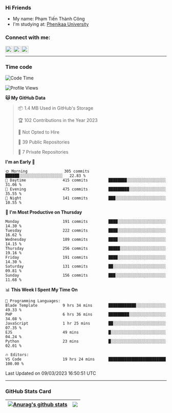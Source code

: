 ### Hi Friends

- My name: Phạm Tiến Thành Công
- I'm studying at: [Phenikaa University]


### Connect with me:
[<img align="left" alt="PhamTienThanhCong | Facebook" width="22px" src="https://upload.wikimedia.org/wikipedia/commons/thumb/1/16/Facebook-icon-1.png/640px-Facebook-icon-1.png" />][facebook]
[<img align="left" alt="PhamTienThanhCong | Zalo" width="22px" src="https://www.anphatpc.com.vn/template/anphat_2020v2/images/icon-zalo.jpg" />][zalo]
[<img align="left" alt="PhamTienThanhCong | LinkedIn" width="22px" src="https://cdn3.iconfinder.com/data/icons/inficons/512/linkedin.png" />][linkedin]

<br />

---

### Time code

<!--START_SECTION:waka-->
![Code Time](http://img.shields.io/badge/Code%20Time-919%20hrs%2038%20mins-blue)

![Profile Views](http://img.shields.io/badge/Profile%20Views-2-blue)

**🐱 My GitHub Data** 

> 📦 1.4 MB Used in GitHub's Storage 
 > 
> 🏆 102 Contributions in the Year 2023
 > 
> 🚫 Not Opted to Hire
 > 
> 📜 39 Public Repositories 
 > 
> 🔑 7 Private Repositories 
 > 
**I'm an Early 🐤** 

```text
🌞 Morning                305 commits         ██████░░░░░░░░░░░░░░░░░░░   22.83 % 
🌆 Daytime                415 commits         ████████░░░░░░░░░░░░░░░░░   31.06 % 
🌃 Evening                475 commits         █████████░░░░░░░░░░░░░░░░   35.55 % 
🌙 Night                  141 commits         ███░░░░░░░░░░░░░░░░░░░░░░   10.55 % 
```
📅 **I'm Most Productive on Thursday** 

```text
Monday                   191 commits         ████░░░░░░░░░░░░░░░░░░░░░   14.30 % 
Tuesday                  222 commits         ████░░░░░░░░░░░░░░░░░░░░░   16.62 % 
Wednesday                189 commits         ████░░░░░░░░░░░░░░░░░░░░░   14.15 % 
Thursday                 256 commits         █████░░░░░░░░░░░░░░░░░░░░   19.16 % 
Friday                   191 commits         ████░░░░░░░░░░░░░░░░░░░░░   14.30 % 
Saturday                 131 commits         ██░░░░░░░░░░░░░░░░░░░░░░░   09.81 % 
Sunday                   156 commits         ███░░░░░░░░░░░░░░░░░░░░░░   11.68 % 
```


📊 **This Week I Spent My Time On** 

```text
💬 Programming Languages: 
Blade Template           9 hrs 34 mins       ████████████░░░░░░░░░░░░░   49.33 % 
PHP                      6 hrs 36 mins       █████████░░░░░░░░░░░░░░░░   34.08 % 
JavaScript               1 hr 25 mins        ██░░░░░░░░░░░░░░░░░░░░░░░   07.35 % 
EJS                      49 mins             █░░░░░░░░░░░░░░░░░░░░░░░░   04.24 % 
Python                   23 mins             █░░░░░░░░░░░░░░░░░░░░░░░░   02.01 % 

🔥 Editors: 
VS Code                  19 hrs 24 mins      █████████████████████████   100.00 % 
```


 Last Updated on 09/03/2023 16:50:51 UTC
<!--END_SECTION:waka-->

---

### GitHub Stats Card

| <a href="https://github.com/phamtienthanhcong"><img align="center" src="https://github-readme-stats.vercel.app/api?username=PhamTienThanhCong&show_icons=true&include_all_commits=true&theme=buefy&hide_border=true&theme=ocean_dark" alt="Anurag's github stats" /></a> | <a href="https://github.com/phamtienthanhcong"><img align="center" src="https://github-readme-stats.vercel.app/api/top-langs/?username=PhamTienThanhCong&layout=compact&theme=buefy&hide_border=true&theme=ocean_dark" /></a> |
| ------------- | ------------- |

[Phenikaa University]: https://phenikaa-uni.edu.vn/vi
[facebook]: https://www.facebook.com/phamtienthanhcong
[linkedin]: https://linkedin.com/in/phamtienthanhcong
[zalo]: https://zalo.me/0396396332
[tiktok]: https://www.tiktok.com/@phamtienthanhcong
[web]: https://github.com/PhamTienThanhCong/web_dev
[min project]: https://github.com/PhamTienThanhCong/Project-Of-Web
[c and cpp]: https://github.com/PhamTienThanhCong/Code_C_and_Cpro
[python]: https://github.com/PhamTienThanhCong/Python_beginer
